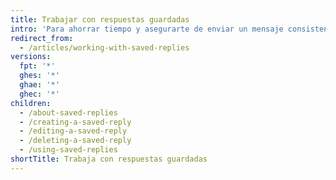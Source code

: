 ```yaml
---
title: Trabajar con respuestas guardadas
intro: 'Para ahorrar tiempo y asegurarte de enviar un mensaje consistente, puedes agregar respuestas guardadas a las propuestas y los comentarios de la solicitud de extracción.'
redirect_from:
  - /articles/working-with-saved-replies
versions:
  fpt: '*'
  ghes: '*'
  ghae: '*'
  ghec: '*'
children:
  - /about-saved-replies
  - /creating-a-saved-reply
  - /editing-a-saved-reply
  - /deleting-a-saved-reply
  - /using-saved-replies
shortTitle: Trabaja con respuestas guardadas
---
```


